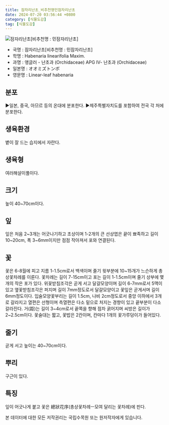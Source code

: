```yaml
---
title: 잠자리난초_비추천명민잠자리난초
date: 2024-07-20 03:56:44 +0800
category: [식물도감]
tag: [식물도감]
---
```




![잠자리난초[비추천명 : 민잠자리난초]](/fileUpload/plants/basic/Orchidaceae/Habenaria/6297/1_th2.JPG)
- 국명 : 잠자리난초[비추천명 : 민잠자리난초]
- 학명 : Habenaria linearifolia Maxim.
- 과명 : 앵글러 - 난초과 (Orchidaceae) APG Ⅳ- 난초과 (Orchidaceae)
- 일본명 : オオミズトンボ
- 영문명 : Linear-leaf habenaria


## 분포
▶일본, 중국, 아므르 등의 온대에 분포한다.▶제주특별자치도를 포함하여 전국 각 처에 분포한다.
## 생육환경
볕이 잘 드는 습지에서 자란다.
## 생육형
여러해살이풀이다.
## 크기
높이 40~70cm이다.
## 잎
잎은 처음 2~3개는 어긋나기하고 초상이며 1-2개의 큰 선상엽은 끝이 뾰족하고 길이 10~20cm, 폭 3~6mm이지만 점점 작아져서 포와 연결된다.
## 꽃
꽃은 6-8월에 피고 지름 1-1.5cm로서 백색이며 줄기 윗부분에 10~15개가 느슨하게 총상꽃차례를 이룬다. 꽃차례는 길이 7-15cm이고 포는 길이 1-1.5cm이며 줄기 상부에 몇 개의 작은 포가 있다. 위꽃받침조각은 곧게 서고 달걀모양이며 길이 6-7mm로서 5맥이 있고 옆꽃받침조각은 퍼지며 길이 7mm정도로서 달걀모양이고 꽃잎은 곧게서며 길이 6mm정도이다. 입술모양꽃부리는 길이 1.5cm, 나비 2cm정도로서 중앙 이하에서 3개로 갈라지고 열편은 선형이며 측열편은 다소 밑으로 처지는 경향이 있고 끝부분이 다소 갈라진다. 거(距)는 길이 3~4cm로서 끝쪽을 향해 점차 굵어지며 씨방은 길이가 2~2.5cm이다. 꽃술대는 짧고, 꽃밥은 2칸이며, 칸마다 1개의 꽃가루덩이가 들어있다.
## 줄기
곧게 서고 높이는 40~70cm이다.
## 뿌리
구근이 있다.
## 특징
잎이 어긋나게 붙고 꽃은 總狀花序(총상꽃차례ㅡ모여 달리는 꽃차례)에 핀다.






본 데이터에 대한 모든 저작권리는 국립수목원 또는 원저작자에게 있습니다.
